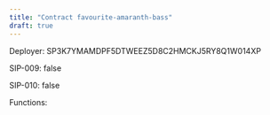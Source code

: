 ```yaml
---
title: "Contract favourite-amaranth-bass"
draft: true
---
```

Deployer: SP3K7YMAMDPF5DTWEEZ5D8C2HMCKJ5RY8Q1W014XP

SIP-009: false

SIP-010: false

Functions:

